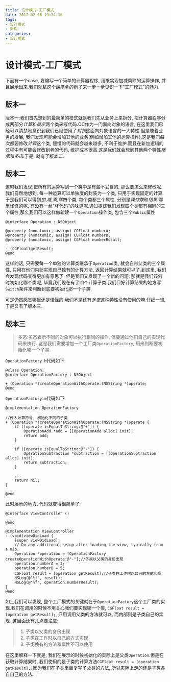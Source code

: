 ```yaml
---
title: 设计模式-工厂模式
date: 2017-02-08 19:34:18
tags:
- 设计模式
- 架构
categories:
- 设计模式
---
```


# 设计模式-工厂模式
下面有一个case, 要编写一个简单的计算器程序, 用来实现加减乘除的运算操作, 并且展示出来.我们就拿这个最简单的例子来一步一步见识一下"工厂模式"的魅力.

## 版本一
版本一:我们首先想到的最简单的模式就是我们先从业务上来拆分, 把计算器程序分成两部分*计算*和*展示*两个类来写代码.OC作为一门面向对象的语言, 在这里我们已经可以清楚地意识到我们已经使用了*封装*这面向对象语言的一大特性.但是随着业务的发展, 我们发现可能会增加其他的业务(例如增加其他的运算操作),这是我们每次都要修改*计算*这个类, 慢慢的代码就会越来越多, 不利于维护.而且在新加逻辑的过程中有可能会修改到老的代码, 维护成本很高.这是我们就会想到其他两个特性*继承*和*多态*.于是, 就有了版本二.

## 版本二
这时我们发现,把所有的运算写到一个类中是有些不妥当的, 那么要怎么来修改呢.我们自然地想到, 每一种运算可以单独度的封装为一个类, 只用于实现固定的计算.于是我们可以得到*加*,*减*,*乘*,*除*四个类, 每个类都三个属性, 分别是*操作数*和*结果*.哪里怪怪的呢, 有没有一丝"坏代码"的味道呢.通过提炼我们发现四个类都有相同的三个属性,那么我们可以这样做新建一个`Operation`操作类, 包含三个`Public`属性

```
@interface Operation : NSObject

@property (nonatomic, assign) CGFloat numberA;
@property (nonatomic, assign) CGFloat numberB;
@property (nonatomic, assign) CGFloat numberResult;

- (CGFloat)getResult;
@end
```

这样的话, 只需要每一个单独的计算类继承于`Operation`类, 就会自带父类的三个属性, 只用在他们内部实现自己独有的计算方法, 返回计算结果就可以了.到这里, 我们会发现代码变得更加有意思了.
但是我们又发现了一个新的问题, 那就是我们该何时初始化哪个类呢, 毕竟我们现在有了四个计算子类.我们只好计算结果的地方写`Switch`条件来判断到底要初始化那一个子类.

可是仍然感觉哪里还是怪怪的.我们不是还有*多态*这种特性没有使用的嘛.仔细一想, 于是又有了版本三.
## 版本三
>多态:多态表示不同的对象可以执行相同的操作, 但要通过他们自己的实现代码来执行.
这是我们需要增加一个工厂类`OperationFactory`, 用来判断要初始化哪一个子类.

`OperationFactory.h`代码如下:

```
@class Operation;
@interface OperationFactory : NSObject

+ (Operation *)createOperationWithOperate:(NSString *)operate;
@end

```

`OperationFactory.m`代码如下:

```
@implementation OperationFactory

//传入计算符号, 初始化不同的子类
+ (Operation *)createOperationWithOperate:(NSString *)operate {
    if ([operate isEqualToString:@"+"]) {
        OperationAdd *add = [[OperationAdd alloc] init];
        return add;
    }
    
    if ([operate isEqualToString:@"-"]) {
        OperationSubtraction *subtraction = [[OperationSubtraction alloc] init];
        return subtraction;
    }
    
    ...
    return nil;
}

@end
```

此时展示的地方, 代码就变得很简单了:

```
@interface ViewController ()

@end

@implementation ViewController
- (void)viewDidLoad {
    [super viewDidLoad];
    // Do any additional setup after loading the view, typically from a nib.
    Operation *operation = [OperationFactory createOperationWithOperate:@"-"];//子类以父类的身份出现
    operation.numberA = 3;
    operation.numberB = 5;
    CGFloat result = [operation getResult];//子类在工作时以自己的方式实现
    NSLog(@"%f", result);
    NSLog(@"%f", operation.numberResult);
}
@end
```

如上我们可以发现, 整个工厂模式的关键就在于`OperationFactory`这个工厂类的实现.我们在调用的时候不用关心我们要实现哪一个类, `CGFloat result = [operation getResult];`, 只用调用父类的方法就可以, 而内部则是子类自己的实现.
这里面还有几点要注意:
>1. 子类以父类的身份出现
>2. 子类在工作时以自己的方式实现
>3. 子类独有的方法和属性不可以使用

在这里解释一下就是, 我们在展示的时候初始化的实际上是父类`Operation`.但是在获取计算结果时, 我们使用的是子类的计算方法`CGFloat result = [operation getResult];`, 因为我们在子类里面复写了父类的方法, 所以实际上走的还是子类各自自己的方法.
